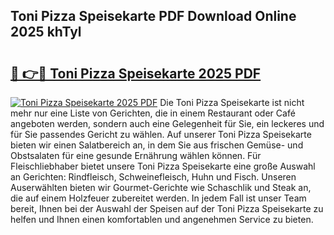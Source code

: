 ## Toni Pizza Speisekarte PDF Download Online 2025 khTyl

# <h2><a href="http://gcaxl1j.nevu.top/?p=Toni+Pizza+Speisekarte">🔗 👉🔴 Toni Pizza Speisekarte 2025 PDF</a></h2>

[![Toni Pizza Speisekarte 2025 PDF](https://i.imgur.com/dBaPXMq.png)](http://gcaxl1j.nevu.top/?p=Toni+Pizza+Speisekarte)
Die Toni Pizza Speisekarte ist nicht mehr nur eine Liste von Gerichten, die in einem Restaurant oder Café angeboten werden, sondern auch eine Gelegenheit für Sie, ein leckeres und für Sie passendes Gericht zu wählen. Auf unserer Toni Pizza Speisekarte bieten wir einen Salatbereich an, in dem Sie aus frischen Gemüse- und Obstsalaten für eine gesunde Ernährung wählen können. Für Fleischliebhaber bietet unsere Toni Pizza Speisekarte eine große Auswahl an Gerichten: Rindfleisch, Schweinefleisch, Huhn und Fisch. Unseren Auserwählten bieten wir Gourmet-Gerichte wie Schaschlik und Steak an, die auf einem Holzfeuer zubereitet werden. In jedem Fall ist unser Team bereit, Ihnen bei der Auswahl der Speisen auf der Toni Pizza Speisekarte zu helfen und Ihnen einen komfortablen und angenehmen Service zu bieten.
